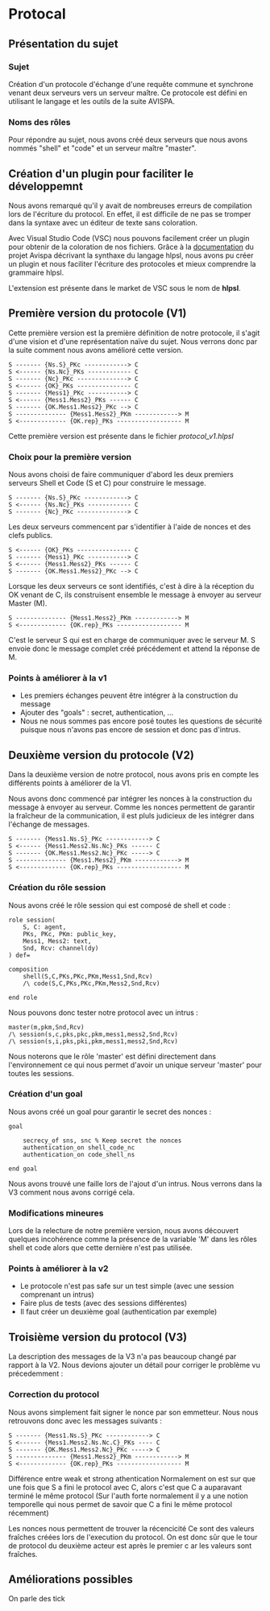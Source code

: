 # Protocal

## Présentation du sujet

### Sujet

Création d'un protocole d'échange d'une requête commune et synchrone venant deux serveurs vers un serveur maître.
Ce protocole est défini en utilisant le langage et les outils de la suite AVISPA.

### Noms des rôles

Pour répondre au sujet, nous avons créé deux serveurs que nous avons nommés "shell" et "code" et un serveur maître "master".

## Création d'un plugin pour faciliter le développemnt

Nous avons remarqué qu'il y avait de nombreuses erreurs de compilation lors de l'écriture du protocol.
En effet, il est difficile de ne pas se tromper dans la syntaxe avec un éditeur de texte sans coloration.

Avec Visual Studio Code (VSC) nous pouvons facilement créer un plugin pour obtenir de la coloration de nos fichiers.
Grâce à la [documentation](http://www.avispa-project.org/) du projet Avispa décrivant la synthaxe du langage hlpsl, nous avons pu créer un plugin et nous faciliter l'écriture des protocoles et mieux comprendre la grammaire hlpsl.

L'extension est présente dans le market de VSC sous le nom de __hlpsl__.

## Première version du protocole (V1)

Cette première version est la première définition de notre protocole, il s'agit d'une vision et d'une représentation naïve du sujet. Nous verrons donc par la suite comment nous avons amélioré cette version.

```text
S ------- {Ns.S}_PKc ------------> C
S <------ {Ns.Nc}_PKs ------------ C
S ------- {Nc}_PKc --------------> C
S <------ {OK}_PKs --------------- C
S ------- {Mess1}_PKc -----------> C
S <------ {Mess1.Mess2}_PKs ------ C
S ------- {OK.Mess1.Mess2}_PKc --> C
S -------------- {Mess1.Mess2}_PKm ------------> M
S <------------- {OK.rep}_PKs ------------------ M
```

Cette première version est présente dans le fichier _protocol_v1.hlpsl_

### Choix pour la première version

Nous avons choisi de faire communiquer d'abord les deux premiers serveurs Shell et Code (S et C) pour construire le message.

```text
S ------- {Ns.S}_PKc ------------> C
S <------ {Ns.Nc}_PKs ------------ C
S ------- {Nc}_PKc --------------> C
```

Les deux serveurs commencent par s'identifier à l'aide de nonces et des clefs publics.

```text
S <------ {OK}_PKs --------------- C
S ------- {Mess1}_PKc -----------> C
S <------ {Mess1.Mess2}_PKs ------ C
S ------- {OK.Mess1.Mess2}_PKc --> C
```

Lorsque les deux serveurs ce sont identifiés, c'est à dire à la réception du OK venant de C, ils construisent ensemble le message à envoyer au serveur Master (M).

```text
S -------------- {Mess1.Mess2}_PKm ------------> M
S <------------- {OK.rep}_PKs ------------------ M
```

C'est le serveur S qui est en charge de communiquer avec le serveur M. S envoie donc le message complet créé précédement et attend la réponse de M.

### Points à améliorer à la v1

* Les premiers échanges peuvent être intégrer à la construction du message
* Ajouter des "goals" : secret, authentication, ...
* Nous ne nous sommes pas encore posé toutes les questions de sécurité puisque nous n'avons pas encore de session et donc pas d'intrus.

## Deuxième version du protocole (V2)

Dans la deuxième version de notre protocol, nous avons pris en compte les différents points à améliorer de la V1.

Nous avons donc commencé par intégrer les nonces à la construction du message à envoyer au serveur.
Comme les nonces permettent de garantir la fraîcheur de la communication, il est pluls judicieux de les intégrer dans l'échange de messages.

``` text
S ------- {Mess1.Ns.S}_PKc ------------> C
S <------ {Mess1.Mess2.Ns.Nc}_PKs ------ C
S ------- {OK.Mess1.Mess2.Nc}_PKc -----> C
S -------------- {Mess1.Mess2}_PKm ------------> M
S <------------- {OK.rep}_PKs ------------------ M
```

### Création du rôle session

Nous avons créé le rôle session qui est composé de shell et code :

``` text
role session(
    S, C: agent,
    PKs, PKc, PKm: public_key,
    Mess1, Mess2: text,
    Snd, Rcv: channel(dy)
) def=

composition
    shell(S,C,PKs,PKc,PKm,Mess1,Snd,Rcv)
    /\ code(S,C,PKs,PKc,PKm,Mess2,Snd,Rcv)

end role
```

Nous pouvons donc tester notre protocol avec un intrus :

``` text
master(m,pkm,Snd,Rcv)
/\ session(s,c,pks,pkc,pkm,mess1,mess2,Snd,Rcv)
/\ session(s,i,pks,pki,pkm,mess1,mess2,Snd,Rcv)
```

Nous noterons que le rôle 'master' est défini directement dans l'environnement ce qui nous permet d'avoir un unique serveur 'master' pour toutes les sessions.

### Création d'un goal

Nous avons créé un goal pour garantir le secret des nonces :

``` text
goal

    secrecy_of sns, snc % Keep secret the nonces
    authentication_on shell_code_nc
    authentication_on code_shell_ns

end goal
```

Nous avons trouvé une faille lors de l'ajout d'un intrus.
Nous verrons dans la V3 comment nous avons corrigé cela.

### Modifications mineures

Lors de la relecture de notre première version, nous avons découvert quelques incohérence comme la présence de la variable 'M' dans les rôles shell et code alors que cette dernière n'est pas utilisée.

### Points à améliorer à la v2

* Le protocole n'est pas safe sur un test simple (avec une session comprenant un intrus)
* Faire plus de tests (avec des sessions différentes)
* Il faut créer un deuxième goal (authentication par exemple)

## Troisième version du protocol (V3)

La description des messages de la V3 n'a pas beaucoup changé par rapport à la V2. Nous devions ajouter un détail pour corriger le problème vu précedemment :

### Correction du protocol

Nous avons simplement fait signer le nonce par son emmetteur. Nous nous retrouvons donc avec les messages suivants :

``` text
S ------- {Mess1.Ns.S}_PKc ------------> C
S <------ {Mess1.Mess2.Ns.Nc.C}_PKs ---- C
S ------- {OK.Mess1.Mess2.Nc}_PKc -----> C
S -------------- {Mess1.Mess2}_PKm ------------> M
S <------------- {OK.rep}_PKs ------------------ M
```

Différence entre weak et strong athentication
Normalement on est sur que une fois que S a fini le protocol avec C, alors c'est que C a auparavant terminé le même protocol (Sur l'auth forte normalement il y a une notion temporelle qui nous permet de savoir que C a fini le même protocol récemment)

Les nonces nous permettent de trouver la récencicité
Ce sont des valeurs fraîches créées lors de l'execution du protocol. On est donc sûr que le tour de protocol du deuxième acteur est après le premier c  ar les valeurs sont fraîches.

## Améliorations possibles

On parle des tick